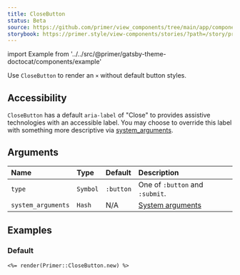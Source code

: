 ```yaml
---
title: CloseButton
status: Beta
source: https://github.com/primer/view_components/tree/main/app/components/primer/close_button.rb
storybook: https://primer.style/view-components/stories/?path=/story/primer-close-button-component
---
```


import Example from '../../src/@primer/gatsby-theme-doctocat/components/example'

<!-- Warning: AUTO-GENERATED file, do not edit. Add code comments to your Ruby instead <3 -->

Use `CloseButton` to render an `×` without default button styles.

[0]: https://primer.style/view-components/system-arguments#html-attributes

## Accessibility

`CloseButton` has a default `aria-label` of "Close" to provides assistive technologies with an accessible label.
You may choose to override this label with something more descriptive via [system_arguments][0].

## Arguments

| Name | Type | Default | Description |
| :- | :- | :- | :- |
| `type` | `Symbol` | `:button` | One of `:button` and `:submit`. |
| `system_arguments` | `Hash` | N/A | [System arguments](/system-arguments) |

## Examples

### Default

<Example src="<button aria-label='Close' type='button' data-view-component='' class='close-button'><svg aria-hidden='true' viewBox='0 0 16 16' version='1.1' data-view-component='' height='16' width='16' class='octicon octicon-x'>    <path fill-rule='evenodd' d='M3.72 3.72a.75.75 0 011.06 0L8 6.94l3.22-3.22a.75.75 0 111.06 1.06L9.06 8l3.22 3.22a.75.75 0 11-1.06 1.06L8 9.06l-3.22 3.22a.75.75 0 01-1.06-1.06L6.94 8 3.72 4.78a.75.75 0 010-1.06z'></path></svg></button>" />

```erb
<%= render(Primer::CloseButton.new) %>
```
